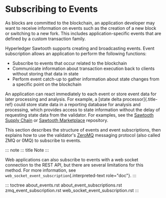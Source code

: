 # Subscribing to Events

As blocks are committed to the blockchain, an application developer may
want to receive information on events such as the creation of a new
block or switching to a new fork. This includes application-specific
events that are defined by a custom transaction family.

Hyperledger Sawtooth supports creating and broadcasting events. Event
subscription allows an application to perform the following functions:

-   Subscribe to events that occur related to the blockchain
-   Communicate information about transaction execution back to clients
    without storing that data in state
-   Perform event catch-up to gather information about state changes
    from a specific point on the blockchain

An application can react immediately to each event or store event data
for later processing and analysis. For example, a [state delta
processor]{.title-ref} could store state data in a reporting database
for analysis and processing, which provides access to state information
without the delay of requesting state data from the validator. For
examples, see the [Sawtooth Supply
Chain](https://github.com/hyperledger/sawtooth-supply-chain) or
[Sawtooth
Marketplace](https://github.com/hyperledger/sawtooth-marketplace)
repository.

This section describes the structure of events and event subscriptions,
then explains how to use the validator\'s [ZeroMQ](http://zeromq.org)
messaging protocol (also called ZMQ or 0MQ) to subscribe to events.

::: note
::: title
Note
:::

Web applications can also subscribe to events with a web socket
connection to the REST API, but there are several limitations for this
method. For more information, see
`web_socket_event_subscription`{.interpreted-text role="doc"}.
:::

::: toctree
about_events.rst about_event_subscriptions.rst
zmq_event_subscription.rst web_socket_event_subscription.rst
:::

<!--
  Licensed under Creative Commons Attribution 4.0 International License
  https://creativecommons.org/licenses/by/4.0/
-->
